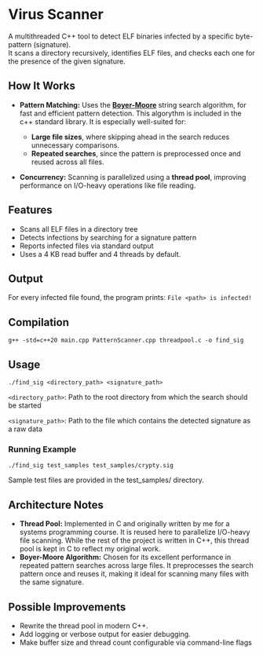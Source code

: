 # Virus Scanner
A multithreaded C++ tool to detect ELF binaries infected by a specific byte-pattern (signature).  
It scans a directory recursively, identifies ELF files, and checks each one for the presence of the given signature.

## How It Works
- **Pattern Matching:** Uses the **[Boyer-Moore](https://en.cppreference.com/w/cpp/utility/functional/boyer_moore_searcher)** string search algorithm, for fast and efficient pattern detection. This algorythm is included in the c++ standard library. It is especially well-suited for:
    - **Large file sizes**, where skipping ahead in the search reduces unnecessary comparisons.
    - **Repeated searches**, since the pattern is preprocessed once and reused across all files.

- **Concurrency:** Scanning is parallelized using a **thread pool**, improving performance on I/O-heavy operations like file reading.

## Features
- Scans all ELF files in a directory tree
- Detects infections by searching for a signature pattern
- Reports infected files via standard output
- Uses a 4 KB read buffer and 4 threads by default.

## Output
For every infected file found, the program prints:
`File <path> is infected!`

## Compilation
`g++ -std=c++20 main.cpp PatternScanner.cpp threadpool.c -o find_sig`

## Usage
`./find_sig <directory_path> <signature_path>`

`<directory_path>`: Path to the root directory from which the search should be started

`<signature_path>`: Path to the file which contains the detected signature as a raw data

### Running Example
`./find_sig test_samples test_samples/crypty.sig`

Sample test files are provided in the test_samples/ directory.

## Architecture Notes

- **Thread Pool:** Implemented in C and originally written by me for a systems programming course. It is reused here to parallelize I/O-heavy file scanning. While the rest of the project is written in C++, this thread pool is kept in C to reflect my original work.
- **Boyer-Moore Algorithm:** Chosen for its excellent performance in repeated pattern searches across large files. It preprocesses the search pattern once and reuses it, making it ideal for scanning many files with the same signature.

## Possible Improvements
* Rewrite the thread pool in modern C++.
* Add logging or verbose output for easier debugging.
* Make buffer size and thread count configurable via command-line flags
